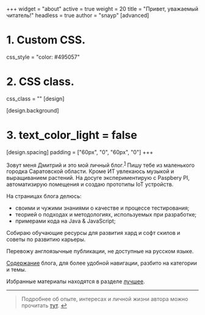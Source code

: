 +++
widget = "about"
active = true
weight = 20
title = "Привет, уважаемый читатель!"
headless = true
author  = "snayp"
[advanced]
 # 1. Custom CSS. 
 css_style = "color: #495057"
 
 # 2. CSS class.
 css_class = ""
[design]


[design.background]
 # 3. text_color_light = false
[design.spacing]
  padding = ["60px", "0", "60px", "0"]
+++

Зовут меня Дмитрий и это мой личный блог.<sup id="fnref">[1](#fn)</sup> Пишу тебе из маленького городка Саратовской области. Кроме ИТ увлекаюсь музыкой и выращиванием растений. На досуге экспериментирую с Paspbery PI, автоматизирую помещения и создаю прототипы IoT устройств.

На страницах блога делюсь:

- своими и чужими знаниями о качестве и процессе тестирования;
- теорией о подходах и методологиях, используемых при разработке;
- примерами кода на Java & JavaScript;

Собираю обучающие ресурсы для развития хард и софт скилов и советы по развитию карьеры.

Перевожу англоязычные публикации, не доступные на русском языке.

[Содержание](содержание/) блога, для более удобной навигации, разбито на категории и темы.

Избранные материалы находятся в разделе [лучшее](лучшее/).

<section id="fn">
<hr />

> Подробнее об опыте, интересах и личной жизни автора можно прочитать [тут](автор/). [↩︎](#fnref)

</section>

[fnref]: /#fnref
[fn]: /#fn